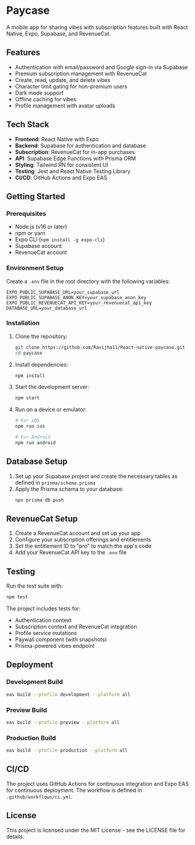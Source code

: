 # Paycase

A mobile app for sharing vibes with subscription features built with React Native, Expo, Supabase, and RevenueCat.

## Features

- Authentication with email/password and Google sign-in via Supabase
- Premium subscription management with RevenueCat
- Create, read, update, and delete vibes
- Character limit gating for non-premium users
- Dark mode support
- Offline caching for vibes
- Profile management with avatar uploads

## Tech Stack

- **Frontend**: React Native with Expo
- **Backend**: Supabase for authentication and database
- **Subscription**: RevenueCat for in-app purchases
- **API**: Supabase Edge Functions with Prisma ORM
- **Styling**: Tailwind RN for consistent UI
- **Testing**: Jest and React Native Testing Library
- **CI/CD**: GitHub Actions and Expo EAS

## Getting Started

### Prerequisites

- Node.js (v16 or later)
- npm or yarn
- Expo CLI (`npm install -g expo-cli`)
- Supabase account
- RevenueCat account

### Environment Setup

Create a `.env` file in the root directory with the following variables:

```
EXPO_PUBLIC_SUPABASE_URL=your_supabase_url
EXPO_PUBLIC_SUPABASE_ANON_KEY=your_supabase_anon_key
EXPO_PUBLIC_REVENUECAT_API_KEY=your_revenuecat_api_key
DATABASE_URL=your_database_url
```

### Installation

1. Clone the repository:
   ```bash
   git clone https://github.com/Ravijha11/React-native-paycase.git
   cd paycase
   ```

2. Install dependencies:
   ```bash
   npm install
   ```

3. Start the development server:
   ```bash
   npm start
   ```

4. Run on a device or emulator:
   ```bash
   # For iOS
   npm run ios
   
   # For Android
   npm run android
   ```

## Database Setup

1. Set up your Supabase project and create the necessary tables as defined in `prisma/schema.prisma`
2. Apply the Prisma schema to your database:
   ```bash
   npx prisma db push
   ```

## RevenueCat Setup

1. Create a RevenueCat account and set up your app
2. Configure your subscription offerings and entitlements
3. Set the entitlement ID to "pro" to match the app's code
4. Add your RevenueCat API key to the `.env` file

## Testing

Run the test suite with:

```bash
npm test
```

The project includes tests for:
- Authentication context
- Subscription context and RevenueCat integration
- Profile service mutations
- Paywall component (with snapshots)
- Prisma-powered vibes endpoint

## Deployment

### Development Build

```bash
eas build --profile development --platform all
```

### Preview Build

```bash
eas build --profile preview --platform all
```

### Production Build

```bash
eas build --profile production --platform all
```

## CI/CD

The project uses GitHub Actions for continuous integration and Expo EAS for continuous deployment. The workflow is defined in `.github/workflows/ci.yml`.

## License

This project is licensed under the MIT License - see the LICENSE file for details.
